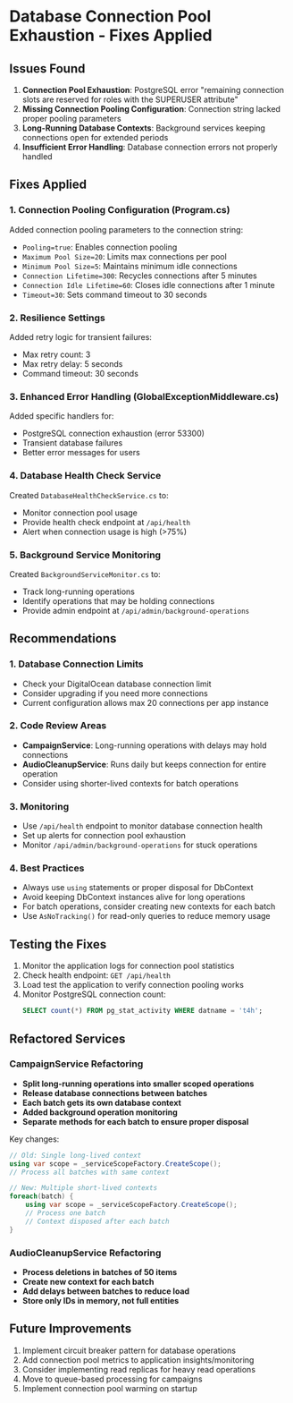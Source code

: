 # Database Connection Pool Exhaustion - Fixes Applied

## Issues Found
1. **Connection Pool Exhaustion**: PostgreSQL error "remaining connection slots are reserved for roles with the SUPERUSER attribute"
2. **Missing Connection Pooling Configuration**: Connection string lacked proper pooling parameters
3. **Long-Running Database Contexts**: Background services keeping connections open for extended periods
4. **Insufficient Error Handling**: Database connection errors not properly handled

## Fixes Applied

### 1. Connection Pooling Configuration (Program.cs)
Added connection pooling parameters to the connection string:
- `Pooling=true`: Enables connection pooling
- `Maximum Pool Size=20`: Limits max connections per pool
- `Minimum Pool Size=5`: Maintains minimum idle connections
- `Connection Lifetime=300`: Recycles connections after 5 minutes
- `Connection Idle Lifetime=60`: Closes idle connections after 1 minute
- `Timeout=30`: Sets command timeout to 30 seconds

### 2. Resilience Settings
Added retry logic for transient failures:
- Max retry count: 3
- Max retry delay: 5 seconds
- Command timeout: 30 seconds

### 3. Enhanced Error Handling (GlobalExceptionMiddleware.cs)
Added specific handlers for:
- PostgreSQL connection exhaustion (error 53300)
- Transient database failures
- Better error messages for users

### 4. Database Health Check Service
Created `DatabaseHealthCheckService.cs` to:
- Monitor connection pool usage
- Provide health check endpoint at `/api/health`
- Alert when connection usage is high (>75%)

### 5. Background Service Monitoring
Created `BackgroundServiceMonitor.cs` to:
- Track long-running operations
- Identify operations that may be holding connections
- Provide admin endpoint at `/api/admin/background-operations`

## Recommendations

### 1. Database Connection Limits
- Check your DigitalOcean database connection limit
- Consider upgrading if you need more connections
- Current configuration allows max 20 connections per app instance

### 2. Code Review Areas
- **CampaignService**: Long-running operations with delays may hold connections
- **AudioCleanupService**: Runs daily but keeps connection for entire operation
- Consider using shorter-lived contexts for batch operations

### 3. Monitoring
- Use `/api/health` endpoint to monitor database connection health
- Set up alerts for connection pool exhaustion
- Monitor `/api/admin/background-operations` for stuck operations

### 4. Best Practices
- Always use `using` statements or proper disposal for DbContext
- Avoid keeping DbContext instances alive for long operations
- For batch operations, consider creating new contexts for each batch
- Use `AsNoTracking()` for read-only queries to reduce memory usage

## Testing the Fixes
1. Monitor the application logs for connection pool statistics
2. Check health endpoint: `GET /api/health`
3. Load test the application to verify connection pooling works
4. Monitor PostgreSQL connection count: 
   ```sql
   SELECT count(*) FROM pg_stat_activity WHERE datname = 't4h';
   ```

## Refactored Services

### CampaignService Refactoring
- **Split long-running operations into smaller scoped operations**
- **Release database connections between batches**
- **Each batch gets its own database context**
- **Added background operation monitoring**
- **Separate methods for each batch to ensure proper disposal**

Key changes:
```csharp
// Old: Single long-lived context
using var scope = _serviceScopeFactory.CreateScope();
// Process all batches with same context

// New: Multiple short-lived contexts
foreach(batch) {
    using var scope = _serviceScopeFactory.CreateScope();
    // Process one batch
    // Context disposed after each batch
}
```

### AudioCleanupService Refactoring
- **Process deletions in batches of 50 items**
- **Create new context for each batch**
- **Add delays between batches to reduce load**
- **Store only IDs in memory, not full entities**

## Future Improvements
1. Implement circuit breaker pattern for database operations
2. Add connection pool metrics to application insights/monitoring
3. Consider implementing read replicas for heavy read operations
4. Move to queue-based processing for campaigns
5. Implement connection pool warming on startup
